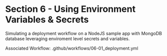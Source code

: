 # Section 6 - Using Environment Variables & Secrets

Simulating a deployment workflow on a NodeJS sample app with MongoDB database leveraging enviroment level secrets and variables.

Associated Workflow: .github/workflows/06-01_deployment.yml